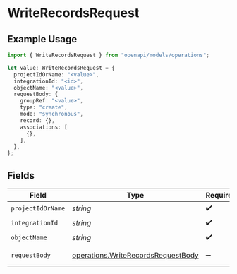 # WriteRecordsRequest

## Example Usage

```typescript
import { WriteRecordsRequest } from "openapi/models/operations";

let value: WriteRecordsRequest = {
  projectIdOrName: "<value>",
  integrationId: "<id>",
  objectName: "<value>",
  requestBody: {
    groupRef: "<value>",
    type: "create",
    mode: "synchronous",
    record: {},
    associations: [
      {},
    ],
  },
};
```

## Fields

| Field                                                                                    | Type                                                                                     | Required                                                                                 | Description                                                                              |
| ---------------------------------------------------------------------------------------- | ---------------------------------------------------------------------------------------- | ---------------------------------------------------------------------------------------- | ---------------------------------------------------------------------------------------- |
| `projectIdOrName`                                                                        | *string*                                                                                 | :heavy_check_mark:                                                                       | N/A                                                                                      |
| `integrationId`                                                                          | *string*                                                                                 | :heavy_check_mark:                                                                       | N/A                                                                                      |
| `objectName`                                                                             | *string*                                                                                 | :heavy_check_mark:                                                                       | N/A                                                                                      |
| `requestBody`                                                                            | [operations.WriteRecordsRequestBody](../../models/operations/writerecordsrequestbody.md) | :heavy_minus_sign:                                                                       | Write request                                                                            |